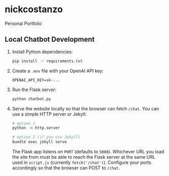 # nickcostanzo

Personal Portfolio

## Local Chatbot Development

1. Install Python dependencies:
   ```bash
   pip install -r requirements.txt
   ```
2. Create a `.env` file with your OpenAI API key:
   ```
   OPENAI_API_KEY=sk-...
   ```
3. Run the Flask server:
   ```bash
   python chatbot.py
   ```
4. Serve the website locally so that the browser can fetch `/chat`. You can use
   a simple HTTP server or Jekyll:
   ```bash
   # option 1
   python -m http.server

   # option 2 (if you use Jekyll)
   bundle exec jekyll serve
   ```
   The Flask app listens on `PORT` (defaults to `5000`). Whichever URL you load
   the site from must be able to reach the Flask server at the same URL used in
   `script.js` (currently `fetch('/chat')`). Configure your ports accordingly so
   that the browser can POST to `/chat`.
